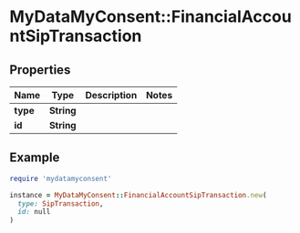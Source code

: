 # MyDataMyConsent::FinancialAccountSipTransaction

## Properties

| Name | Type | Description | Notes |
| ---- | ---- | ----------- | ----- |
| **type** | **String** |  |  |
| **id** | **String** |  |  |

## Example

```ruby
require 'mydatamyconsent'

instance = MyDataMyConsent::FinancialAccountSipTransaction.new(
  type: SipTransaction,
  id: null
)
```

